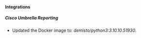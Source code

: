 #### Integrations
##### Cisco Umbrella Reporting
- Updated the Docker image to: *demisto/python3:3.10.10.51930*.
